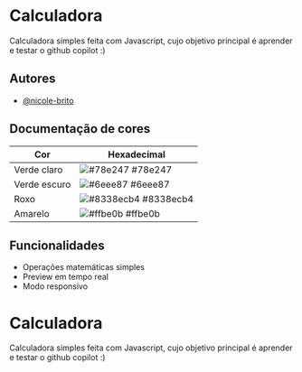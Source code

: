 
# Calculadora

Calculadora simples feita com Javascript, cujo objetivo principal é aprender e testar o github copilot :)


## Autores

- [@nicole-brito](https://www.github.com/nicole-brito)

## Documentação de cores

| Cor               | Hexadecimal                                                |
| ----------------- | ---------------------------------------------------------------- |
| Verde claro      | ![#78e247](https://via.placeholder.com/10/78e247?text=+) #78e247 |
| Verde escuro       | ![#6eee87](https://via.placeholder.com/10/6eee87?text=+) #6eee87 |
| Roxo      | ![#8338ecb4](https://via.placeholder.com/10/8338ecb4?text=+) #8338ecb4 |
| Amarelo       | ![#ffbe0b](https://via.placeholder.com/10/ffbe0b?text=+) #ffbe0b |


## Funcionalidades

- Operações matemáticas simples
- Preview em tempo real
- Modo responsivo


# Calculadora

Calculadora simples feita com Javascript, cujo objetivo principal é aprender e testar o github copilot :)

